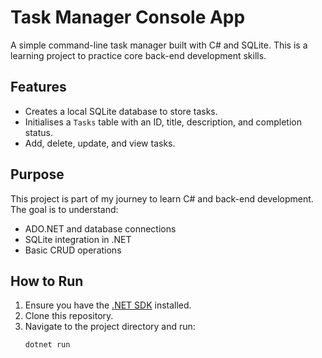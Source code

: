 # Task Manager Console App

A simple command-line task manager built with C# and SQLite. This is a learning project to practice core back-end development skills.

## Features
- Creates a local SQLite database to store tasks.
- Initialises a `Tasks` table with an ID, title, description, and completion status.
- Add, delete, update, and view tasks.

## Purpose
This project is part of my journey to learn C# and back-end development. The goal is to understand:
- ADO.NET and database connections
- SQLite integration in .NET
- Basic CRUD operations

## How to Run
1. Ensure you have the [.NET SDK](https://dotnet.microsoft.com/) installed.
2. Clone this repository.
3. Navigate to the project directory and run:
   ```bash
   dotnet run
